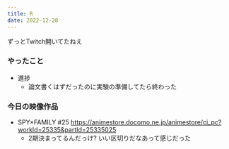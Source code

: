 ```yaml
---
title: R
date: 2022-12-28
---
```


ずっとTwitch開いてたねえ

### やったこと
+ 進捗
  + 論文書くはずだったのに実験の準備してたら終わった

### 今日の映像作品
+ SPY×FAMILY #25 <https://animestore.docomo.ne.jp/animestore/ci_pc?workId=25335&partId=25335025>
  + 2期決まってるんだっけ? いい区切りだなあって感じだった
